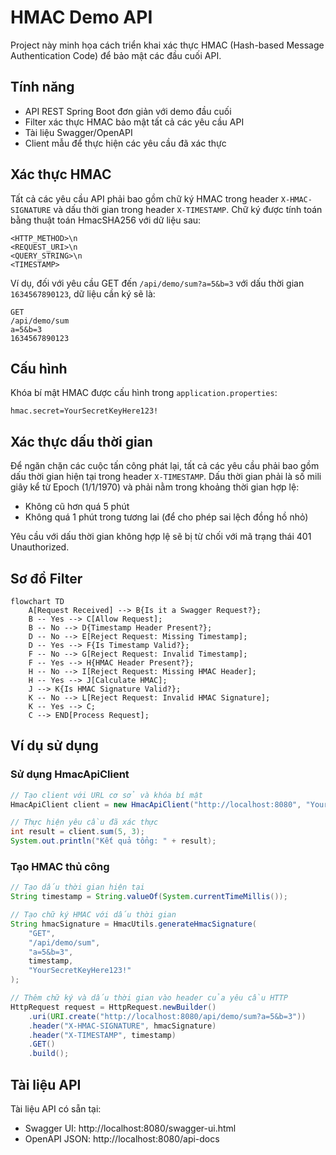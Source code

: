 # HMAC Demo API

Project này minh họa cách triển khai xác thực HMAC (Hash-based Message Authentication Code) để bảo mật các đầu cuối API.

## Tính năng

- API REST Spring Boot đơn giản với demo đầu cuối
- Filter xác thực HMAC bảo mật tất cả các yêu cầu API
- Tài liệu Swagger/OpenAPI
- Client mẫu để thực hiện các yêu cầu đã xác thực

## Xác thực HMAC

Tất cả các yêu cầu API phải bao gồm chữ ký HMAC trong header `X-HMAC-SIGNATURE` và dấu thời gian trong header `X-TIMESTAMP`. Chữ ký được tính toán bằng thuật toán HmacSHA256 với dữ liệu sau:

```
<HTTP_METHOD>\n
<REQUEST_URI>\n
<QUERY_STRING>\n
<TIMESTAMP>
```

Ví dụ, đối với yêu cầu GET đến `/api/demo/sum?a=5&b=3` với dấu thời gian `1634567890123`, dữ liệu cần ký sẽ là:

```
GET
/api/demo/sum
a=5&b=3
1634567890123
```

## Cấu hình

Khóa bí mật HMAC được cấu hình trong `application.properties`:

```properties
hmac.secret=YourSecretKeyHere123!
```

## Xác thực dấu thời gian

Để ngăn chặn các cuộc tấn công phát lại, tất cả các yêu cầu phải bao gồm dấu thời gian hiện tại trong header `X-TIMESTAMP`. Dấu thời gian phải là số mili giây kể từ Epoch (1/1/1970) và phải nằm trong khoảng thời gian hợp lệ:

- Không cũ hơn quá 5 phút
- Không quá 1 phút trong tương lai (để cho phép sai lệch đồng hồ nhỏ)

Yêu cầu với dấu thời gian không hợp lệ sẽ bị từ chối với mã trạng thái 401 Unauthorized.

## Sơ đồ Filter

```mermaid
flowchart TD
    A[Request Received] --> B{Is it a Swagger Request?};
    B -- Yes --> C[Allow Request];
    B -- No --> D{Timestamp Header Present?};
    D -- No --> E[Reject Request: Missing Timestamp];
    D -- Yes --> F{Is Timestamp Valid?};
    F -- No --> G[Reject Request: Invalid Timestamp];
    F -- Yes --> H{HMAC Header Present?};
    H -- No --> I[Reject Request: Missing HMAC Header];
    H -- Yes --> J[Calculate HMAC];
    J --> K{Is HMAC Signature Valid?};
    K -- No --> L[Reject Request: Invalid HMAC Signature];
    K -- Yes --> C;
    C --> END[Process Request];
```

## Ví dụ sử dụng

### Sử dụng HmacApiClient

```java
// Tạo client với URL cơ sở và khóa bí mật
HmacApiClient client = new HmacApiClient("http://localhost:8080", "YourSecretKeyHere123!");

// Thực hiện yêu cầu đã xác thực
int result = client.sum(5, 3);
System.out.println("Kết quả tổng: " + result);
```

### Tạo HMAC thủ công

```java
// Tạo dấu thời gian hiện tại
String timestamp = String.valueOf(System.currentTimeMillis());

// Tạo chữ ký HMAC với dấu thời gian
String hmacSignature = HmacUtils.generateHmacSignature(
    "GET", 
    "/api/demo/sum", 
    "a=5&b=3", 
    timestamp,
    "YourSecretKeyHere123!"
);

// Thêm chữ ký và dấu thời gian vào header của yêu cầu HTTP
HttpRequest request = HttpRequest.newBuilder()
    .uri(URI.create("http://localhost:8080/api/demo/sum?a=5&b=3"))
    .header("X-HMAC-SIGNATURE", hmacSignature)
    .header("X-TIMESTAMP", timestamp)
    .GET()
    .build();
```

## Tài liệu API

Tài liệu API có sẵn tại:
- Swagger UI: http://localhost:8080/swagger-ui.html
- OpenAPI JSON: http://localhost:8080/api-docs

